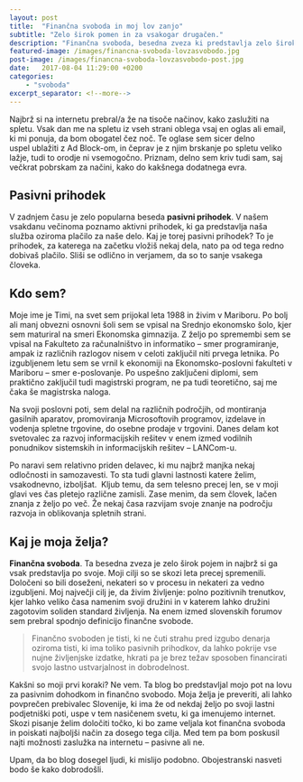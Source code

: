 ```yaml
---
layout: post
title:  "Finančna svoboda in moj lov zanjo"
subtitle: "Zelo širok pomen in za vsakogar drugačen."
description: "Finančna svoboda, besedna zveza ki predstavlja zelo širok pojem. Kaj je to in kako jo razumem jaz."
featured-image: /images/financna-svoboda-lovzasvobodo.jpg
post-image: /images/financna-svoboda-lovzasvobodo-post.jpg
date:   2017-08-04 11:29:00 +0200
categories: 
    - "svoboda" 
excerpt_separator: <!--more-->
---
```


Najbrž si na internetu prebral/a že na tisoče načinov, kako zaslužiti na spletu. Vsak dan me na spletu iz vseh strani oblega vsaj en oglas ali email, ki mi ponuja, da bom obogatel čez noč. Te oglase sem sicer delno uspel ublažiti z Ad Block-om, in čeprav je z njim brskanje po spletu veliko lažje<!--more-->, tudi to orodje ni vsemogočno. Priznam, delno sem kriv tudi sam, saj večkrat pobrskam za načini, kako do kakšnega dodatnega evra.

<h2><strong>Pasivni prihodek</strong></h2>

V zadnjem času je zelo popularna beseda <strong>pasivni prihodek</strong>. V našem vsakdanu večinoma poznamo aktivni prihodek, ki ga predstavlja naša služba oziroma plačilo za naše delo. Kaj je torej pasivni prihodek? To je prihodek, za katerega na začetku vložiš nekaj dela, nato pa od tega redno dobivaš plačilo. Sliši se odlično in verjamem, da so to sanje vsakega človeka.

<h2><strong>Kdo sem?</strong></h2>

Moje ime je Timi, na svet sem prijokal leta 1988 in živim v Mariboru. Po bolj ali manj obvezni osnovni šoli sem se vpisal na Srednjo ekonomsko šolo, kjer sem maturiral na smeri Ekonomska gimnazija. Z željo po spremembi sem se vpisal na Fakulteto za računalništvo in informatiko – smer programiranje, ampak iz različnih razlogov nisem v celoti zaključil niti prvega letnika. Po izgubljenem letu sem se vrnil k ekonomiji na Ekonomsko-poslovni fakulteti v Mariboru – smer e-poslovanje. Po uspešno zaključeni diplomi, sem praktično zaključil tudi magistrski program, ne pa tudi teoretično, saj me čaka še magistrska naloga.

Na svoji poslovni poti, sem delal na različnih področjih, od montiranja gasilnih aparatov, promoviranja Microsoftovih programov, izdelave in vodenja spletne trgovine, do osebne prodaje v trgovini. Danes delam kot svetovalec za razvoj informacijskih rešitev v enem izmed vodilnih ponudnikov sistemskih in informacijskih rešitev – LANCom-u.

Po naravi sem relativno priden delavec, ki mu najbrž manjka nekaj odločnosti in samozavesti. To sta tudi glavni lastnosti katere želim, vsakodnevno, izboljšat.  Kljub temu, da sem telesno precej len, se v moji glavi ves čas pletejo različne zamisli. Zase menim, da sem človek, lačen znanja z željo po več. Že nekaj časa razvijam svoje znanje na področju razvoja in oblikovanja spletnih strani.

<h2><strong>Kaj je moja želja?</strong></h2>

<strong>Finančna svoboda</strong>. Ta besedna zveza je zelo širok pojem in najbrž si ga vsak predstavlja po svoje. Moji cilji so se skozi leta precej spremenili. Določeni so bili doseženi, nekateri so v procesu in nekateri za vedno izgubljeni. Moj največji cilj je, da živim življenje: polno pozitivnih trenutkov, kjer lahko veliko časa namenim svoji družini in v katerem lahko družini zagotovim soliden standard življenja. Na enem izmed slovenskih forumov sem prebral spodnjo definicijo finančne svobode.
<blockquote>Finančno svoboden je tisti, ki ne čuti strahu pred izgubo denarja oziroma tisti, ki ima toliko pasivnih prihodkov, da lahko pokrije vse nujne življenjske izdatke, hkrati pa je brez težav sposoben financirati svojo lastno ustvarjalnost in dobrodelnost.</blockquote>

Kakšni so moji prvi koraki? Ne vem. Ta blog bo predstavljal mojo pot na lovu za pasivnim dohodkom in finančno svobodo. Moja želja je preveriti, ali lahko povprečen prebivalec Slovenije, ki ima že od nekdaj željo po svoji lastni podjetniški poti, uspe v tem nasičenem svetu, ki ga imenujemo internet. Skozi pisanje želim določiti točko, ki bo zame veljala kot finančna svoboda in poiskati najboljši način za dosego tega cilja. Med tem pa bom poskusil najti možnosti zaslužka na internetu – pasivne ali ne.

Upam, da bo blog dosegel ljudi, ki mislijo podobno. Obojestranski nasveti bodo še kako dobrodošli.
